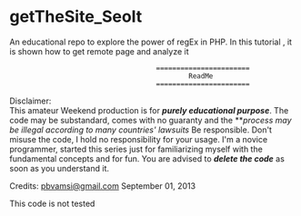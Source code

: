 getTheSite_SeoIt
================

An educational repo to explore the power of regEx in PHP. In this tutorial , it is shown how to get remote page and analyze it 

                                                                                                                              
 										=======================
 												ReadMe
 										=======================
 				
  Disclaimer:				
  This amateur Weekend production is for ***purely educational purpose***. 
  The code may be substandard, comes with no guaranty and the ***process may be illegal according to many countries' lawsuits*
  Be responsible. Don't misuse the code, I hold no responsibility for your usage. 
  I'm a novice programmer, started this series just for familiarizing myself with the fundamental concepts and for fun. 
  You are advised to ***delete the code*** as soon as you understand it. 
 
  Credits: pbvamsi@gmail.com
  September 01, 2013
 
                                                                                                                              

  This code is not tested
